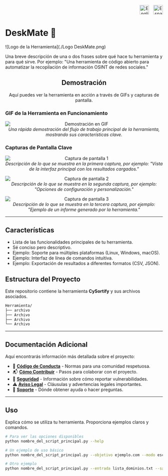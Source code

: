 <p style="text-align: right; margin-bottom: 20px;">
  <!-- Bandera de Estados Unidos para inglés -->
  <a href="README.en.md" style="text-decoration: none; margin-left: 10px;" title="English">
    <img src="https://flagpedia.net/data/flags/w1600/us.png" alt="English" width="30">
  </a>
  <!-- Bandera de España para español -->
  <a href="README.md" style="text-decoration: none; margin-left: 10px;" title="Español">
    <img src="https://flagpedia.net/data/flags/w1600/es.png" alt="Español" width="30">
  </a>
</p>

# DeskMate 🚀

![Logo de la Herramienta](./Logo DeskMate.png)
<!-- Si no tienes un logo, puedes eliminar la línea anterior o usar un icono genérico. -->

Una breve descripción de una o dos frases sobre qué hace tu herramienta y para qué sirve.
Por ejemplo: "Una herramienta de código abierto para automatizar la recopilación de información OSINT de redes sociales."

<h2 align="center">Demostración</h2>

<p align="center">
  Aquí puedes ver la herramienta en acción a través de GIFs y capturas de pantalla.
</p>

### GIF de la Herramienta en Funcionamiento

<p align="center">
  <img src="URL_DE_TU_GIF_AQUI" alt="Demostración en GIF" style="max-width: 100%; height: auto; display: block; margin: 0 auto;">
  <em>Una rápida demostración del flujo de trabajo principal de la herramienta, mostrando sus características clave.</em>
</p>

### Capturas de Pantalla Clave

<p align="center">
  <img src="URL_DE_TU_FOTO_1_AQUI" alt="Captura de pantalla 1" style="max-width: 100%; height: auto; display: block; margin: 0 auto;">
  <em>Descripción de lo que se muestra en la primera captura, por ejemplo: "Vista de la interfaz principal con los resultados cargados."</em>
</p>

<p align="center">
  <img src="URL_DE_TU_FOTO_2_AQUI" alt="Captura de pantalla 2" style="max-width: 100%; height: auto; display: block; margin: 0 auto;">
  <em>Descripción de lo que se muestra en la segunda captura, por ejemplo: "Opciones de configuración y personalización."</em>
</p>

<p align="center">
  <img src="URL_DE_TU_FOTO_3_AQUI" alt="Captura de pantalla 3" style="max-width: 100%; height: auto; display: block; margin: 0 auto;">
  <em>Descripción de lo que se muestra en la tercera captura, por ejemplo: "Ejemplo de un informe generado por la herramienta."</em>
</p>

---

## Características

*   Lista de las funcionalidades principales de tu herramienta.
*   Sé conciso pero descriptivo.
*   Ejemplo: Soporte para múltiples plataformas (Linux, Windows, macOS).
*   Ejemplo: Interfaz de línea de comandos intuitiva.
*   Ejemplo: Exportación de resultados a diferentes formatos (CSV, JSON).

## Estructura del Proyecto

Este repositorio contiene la herramienta **CySortify** y sus archivos asociados.
```bash
Herramienta/
├── archivo
├── Archivo
├── Archivo
└── Archivo
```
---

## Documentación Adicional

Aquí encontrarás información más detallada sobre el proyecto:

*   🤝 [**Código de Conducta**](CODIGO_DE_CONDUCTA.md) - Normas para una comunidad respetuosa.
*   📬 [**Cómo Contribuir**](COMO_CONTRIBUIR.md) - Pasos para colaborar con el proyecto.
*   🔐 [**Seguridad**](SEGURIDAD.md) - Información sobre cómo reportar vulnerabilidades.
*   ⚠️ [**Aviso Legal**](AVISO_LEGAL.md) - Cláusulas y advertencias legales importantes.
*   📢 [**Soporte**](SOPORTE.md) - Dónde obtener ayuda o hacer preguntas.

---

## Uso

Explica cómo se utiliza tu herramienta. Proporciona ejemplos claros y comandos.

```bash
# Para ver las opciones disponibles
python nombre_del_script_principal.py --help

# Un ejemplo de uso básico
python nombre_del_script_principal.py --objetivo ejemplo.com --modo escaneo_rápido

# Otro ejemplo
python nombre_del_script_principal.py --entrada lista_dominios.txt --salida resultados.json
